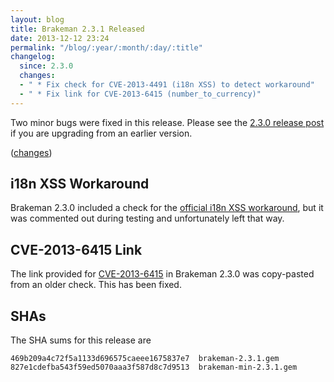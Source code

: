```yaml
---
layout: blog
title: Brakeman 2.3.1 Released
date: 2013-12-12 23:24
permalink: "/blog/:year/:month/:day/:title"
changelog:
  since: 2.3.0
  changes:
  - " * Fix check for CVE-2013-4491 (i18n XSS) to detect workaround"
  - " * Fix link for CVE-2013-6415 (number_to_currency)"
---
```



Two minor bugs were fixed in this release. Please see the [2.3.0 release post](http://brakemanscanner.org/blog/2013/12/11/brakeman-2-dot-3-0-released/) if you are upgrading from an earlier version.

([changes](https://github.com/presidentbeef/brakeman/pull/415))


## i18n XSS Workaround

Brakeman 2.3.0 included a check for the [official i18n XSS workaround](https://groups.google.com/d/msg/ruby-security-ann/pLrh6DUw998/bLFEyIO4k_EJ), but it was commented out during testing and unfortunately left that way.

## CVE-2013-6415 Link

The link provided for [CVE-2013-6415](https://groups.google.com/d/msg/ruby-security-ann/9WiRn2nhfq0/2K2KRB4LwCMJ) in Brakeman 2.3.0 was copy-pasted from an older check. This has been fixed.

## SHAs

The SHA sums for this release are

    469b209a4c72f5a1133d696575caeee1675837e7  brakeman-2.3.1.gem
    827e1cdefba543f59ed5070aaa3f587d8c7d9513  brakeman-min-2.3.1.gem
